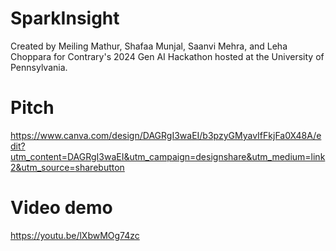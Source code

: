 # SparkInsight
Created by Meiling Mathur, Shafaa Munjal, Saanvi Mehra, and Leha Choppara for Contrary's 2024 Gen AI Hackathon hosted at the University of Pennsylvania. 

# Pitch
https://www.canva.com/design/DAGRgI3waEI/b3pzyGMyavIfFkjFa0X48A/edit?utm_content=DAGRgI3waEI&utm_campaign=designshare&utm_medium=link2&utm_source=sharebutton

# Video demo
https://youtu.be/lXbwMOg74zc

